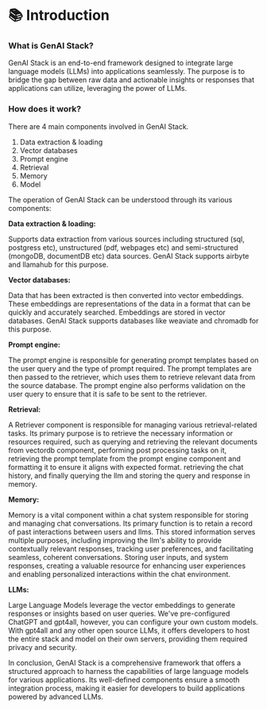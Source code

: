 # 📚 Introduction

### What is GenAI Stack?

GenAI Stack is an end-to-end framework designed to integrate large language models (LLMs) into applications seamlessly. The purpose is to bridge the gap between raw data and actionable insights or responses that applications can utilize, leveraging the power of LLMs.

### How does it work?

There are 4 main components involved in GenAI Stack.

1. Data extraction & loading
2. Vector databases
3. Prompt engine
4. Retrieval
5. Memory
6. Model

The operation of GenAI Stack can be understood through its various components:

**Data extraction & loading:**

Supports data extraction from various sources including structured (sql, postgress etc), unstructured (pdf, webpages etc) and semi-structured (mongoDB, documentDB etc) data sources. GenAI Stack supports airbyte and llamahub for this purpose.

**Vector databases:**

Data that has been extracted is then converted into vector embeddings. These embeddings are representations of the data in a format that can be quickly and accurately searched. Embeddings are stored in vector databases. GenAI Stack supports databases like weaviate and chromadb for this purpose.

**Prompt engine:**

The prompt engine is responsible for generating prompt templates based on the user query and the type of prompt required. The prompt templates are then passed to the retriever, which uses them to retrieve relevant data from the source database. The prompt engine also performs validation on the user query to ensure that it is safe to be sent to the retriever.

**Retrieval:**&#x20;

A Retriever component is responsible for managing various retrieval-related tasks. Its primary purpose is to retrieve the necessary information or resources required, such as querying and retrieving the relevant documents from vectordb component, performing post processing tasks on it, retrieving the prompt template from the prompt engine component and formatting it to ensure it aligns with expected format. retrieving the chat history, and finally querying the llm and storing the query and response in memory.

**Memory:**

Memory is a vital component within a chat system responsible for storing and managing chat conversations. Its primary function is to retain a record of past interactions between users and llms. This stored information serves multiple purposes, including improving the llm's ability to provide contextually relevant responses, tracking user preferences, and facilitating seamless, coherent conversations. Storing user inputs, and system responses, creating a valuable resource for enhancing user experiences and enabling personalized interactions within the chat environment.

**LLMs:**

Large Language Models leverage the vector embeddings to generate responses or insights based on user queries. We've pre-configured ChatGPT and gpt4all, however, you can configure your own custom models. With gpt4all and any other open source LLMs, it offers developers to host the entire stack and model on their own servers, providing them required privacy and security.

In conclusion, GenAI Stack is a comprehensive framework that offers a structured approach to harness the capabilities of large language models for various applications. Its well-defined components ensure a smooth integration process, making it easier for developers to build applications powered by advanced LLMs.
